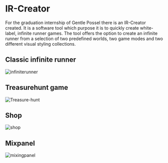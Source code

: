 # IR-Creator

For the graduation internship of Gentle Possel there is an IR-Creator created. It is a software tool which purpose it is to quickly create white-label, infinite runner games. The tool offers the option to create an infinite runner from a selection of two predefined worlds, two game modes and two different visual styling collections.

## Classic infinite runner

![infiniterunner](https://github.com/GPossel/IR-Creator/assets/47417277/048f07cb-aeb3-4530-9fa6-7b92f543ac2c)

## Treasurehunt game

![Treasure-hunt](https://github.com/GPossel/IR-Creator/assets/47417277/b961619a-9db5-4af6-9097-b5328154bce0)

## Shop

![shop](https://github.com/GPossel/IR-Creator/assets/47417277/2185b854-3dcc-4156-9020-8aff19c61721)

## Mixpanel

![mixingpanel](https://github.com/GPossel/IR-Creator/assets/47417277/c2735eb6-ba32-4136-a9e4-b281d5e97de8)

